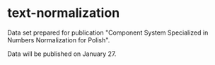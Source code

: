 # text-normalization
Data set prepared for publication "Component System Specialized in Numbers Normalization for Polish".

Data will be published on January 27.
